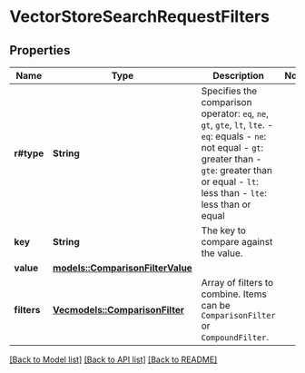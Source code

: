 # VectorStoreSearchRequestFilters

## Properties

Name | Type | Description | Notes
------------ | ------------- | ------------- | -------------
**r#type** | **String** | Specifies the comparison operator: `eq`, `ne`, `gt`, `gte`, `lt`, `lte`. - `eq`: equals - `ne`: not equal - `gt`: greater than - `gte`: greater than or equal - `lt`: less than - `lte`: less than or equal  | 
**key** | **String** | The key to compare against the value. | 
**value** | [**models::ComparisonFilterValue**](ComparisonFilter_value.md) |  | 
**filters** | [**Vec<models::ComparisonFilter>**](ComparisonFilter.md) | Array of filters to combine. Items can be `ComparisonFilter` or `CompoundFilter`. | 

[[Back to Model list]](../README.md#documentation-for-models) [[Back to API list]](../README.md#documentation-for-api-endpoints) [[Back to README]](../README.md)



